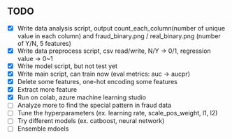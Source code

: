 ## TODO
- [x] Write data analysis script, output count_each_column(number of unique value in each column) and fraud_binary.png / real_binary.png (number of Y/N, 5 features)
- [x] Write data preprocess script, csv read/write, N/Y -> 0/1, regression value -> 0~1
- [x] Write model script, but not test yet
- [x] Write main script, can train now (eval metrics: auc -> aucpr)
- [x] Delete some features, one-hot encoding some features
- [x] Extract more feature
- [x] Run on colab, azure machine learning studio
- [ ] Analyze more to find the special pattern in fraud data
- [ ] Tune the hyperparameters (ex. learning rate, scale_pos_weight, l1, l2)
- [ ] Try different models (ex. catboost, neural network)
- [ ] Ensemble mdoels